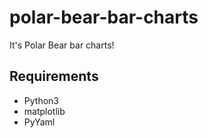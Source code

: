 polar-bear-bar-charts
====

It's Polar Bear bar charts!

Requirements
----
+ Python3
+ matplotlib
+ PyYaml